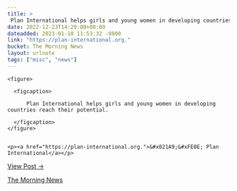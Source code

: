 ```yaml
---
title: > 
 Plan International helps girls and young women in developing countries reach their potential.
date: 2022-12-23T14:29:00+00:00
dateadded: 2023-01-10 11:53:32 -0800
link: "https://plan-international.org."
bucket: The Morning News
layout: urlnote
tags: ["misc", "news"]
--- 
```




  
    
  

  
    <figure>
      
      <figcaption>
        
          Plan International helps girls and young women in developing countries reach their potential.
        
      </figcaption>
    </figure>

    
    <p><a href="https://plan-international.org.">&#x021A9;&#xFE0E; Plan International</a></p>
    
  
  <p><a href="https://themorningnews.org/p/plan-international-helps-girls-and-young-women-in-developing-countries">View Post &rarr;</a></p>



 <!-- end excerpt --> 
<div class='bucket'><a class='internal-link' href='/buckets/the-morning-news'>The Morning News</a></div> 
